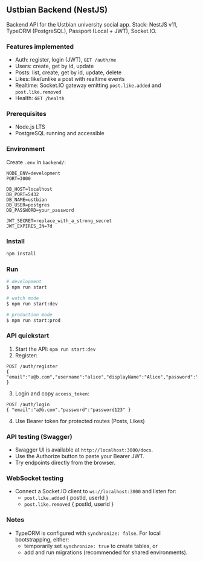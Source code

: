 ## Ustbian Backend (NestJS)

Backend API for the Ustbian university social app. Stack: NestJS v11, TypeORM (PostgreSQL), Passport (Local + JWT), Socket.IO.

### Features implemented
- Auth: register, login (JWT), `GET /auth/me`
- Users: create, get by id, update
- Posts: list, create, get by id, update, delete
- Likes: like/unlike a post with realtime events
- Realtime: Socket.IO gateway emitting `post.like.added` and `post.like.removed`
- Health: `GET /health`

### Prerequisites
- Node.js LTS
- PostgreSQL running and accessible

### Environment
Create `.env` in `backend/`:

```
NODE_ENV=development
PORT=3000

DB_HOST=localhost
DB_PORT=5432
DB_NAME=ustbian
DB_USER=postgres
DB_PASSWORD=your_password

JWT_SECRET=replace_with_a_strong_secret
JWT_EXPIRES_IN=7d
```

### Install

```bash
npm install
```

### Run

```bash
# development
$ npm run start

# watch mode
$ npm run start:dev

# production mode
$ npm run start:prod
```

### API quickstart

1) Start the API: `npm run start:dev`
2) Register:
```
POST /auth/register
{ "email":"a@b.com","username":"alice","displayName":"Alice","password":"password123" }
```
3) Login and copy `access_token`:
```
POST /auth/login
{ "email":"a@b.com","password":"password123" }
```
4) Use Bearer token for protected routes (Posts, Likes)

### API testing (Swagger)
- Swagger UI is available at `http://localhost:3000/docs`.
- Use the Authorize button to paste your Bearer JWT.
- Try endpoints directly from the browser.

### WebSocket testing
- Connect a Socket.IO client to `ws://localhost:3000` and listen for:
  - `post.like.added` { postId, userId }
  - `post.like.removed` { postId, userId }

### Notes
- TypeORM is configured with `synchronize: false`. For local bootstrapping, either:
  - temporarily set `synchronize: true` to create tables, or
  - add and run migrations (recommended for shared environments).

